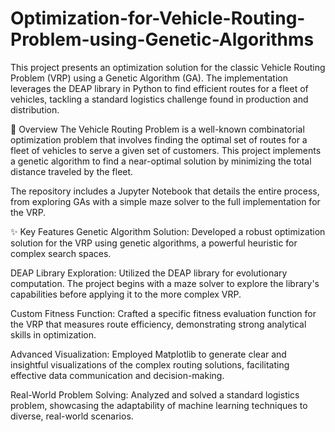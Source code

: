 # Optimization-for-Vehicle-Routing-Problem-using-Genetic-Algorithms
This project presents an optimization solution for the classic Vehicle Routing Problem (VRP) using a Genetic Algorithm (GA). The implementation leverages the DEAP library in Python to find efficient routes for a fleet of vehicles, tackling a standard logistics challenge found in production and distribution.

📜 Overview
The Vehicle Routing Problem is a well-known combinatorial optimization problem that involves finding the optimal set of routes for a fleet of vehicles to serve a given set of customers. This project implements a genetic algorithm to find a near-optimal solution by minimizing the total distance traveled by the fleet.

The repository includes a Jupyter Notebook that details the entire process, from exploring GAs with a simple maze solver to the full implementation for the VRP.

✨ Key Features
Genetic Algorithm Solution: Developed a robust optimization solution for the VRP using genetic algorithms, a powerful heuristic for complex search spaces.

DEAP Library Exploration: Utilized the DEAP library for evolutionary computation. The project begins with a maze solver to explore the library's capabilities before applying it to the more complex VRP.

Custom Fitness Function: Crafted a specific fitness evaluation function for the VRP that measures route efficiency, demonstrating strong analytical skills in optimization.

Advanced Visualization: Employed Matplotlib to generate clear and insightful visualizations of the complex routing solutions, facilitating effective data communication and decision-making.

Real-World Problem Solving: Analyzed and solved a standard logistics problem, showcasing the adaptability of machine learning techniques to diverse, real-world scenarios.
